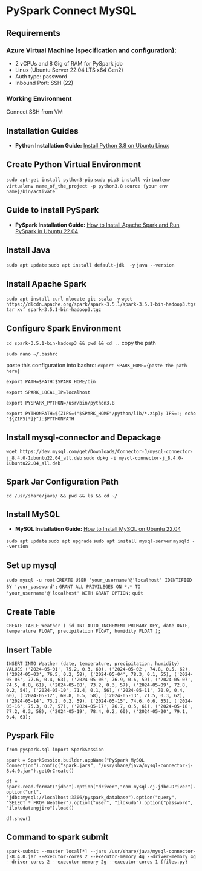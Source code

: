 # PySpark Connect MySQL

## Requirements

### Azure Virtual Machine (specification and configuration):
- 2 vCPUs and 8 Gig of RAM for PySpark job
- Linux (Ubuntu Server 22.04 LTS x64 Gen2) 
- Auth type: password
- Inbound Port: SSH (22)

### Working Environment
Connect SSH from VM

## Installation Guides

- **Python Installation Guide:** [Install Python 3.8 on Ubuntu Linux](https://www.linuxcapable.com/install-python-3-8-on-ubuntu-linux/)

## Create Python Virtual Environment
`sudo apt-get install python3-pip`
`sudo pip3 install virtualenv`
`virtualenv name_of_the_project -p python3.8`
`source {your env name}/bin/activate`

## Guide to install PySpark
- **PySpark Installation Guide:** [How to Install Apache Spark and Run PySpark in Ubuntu 22.04](https://dev.to/kinyungu_denis/to-install-apache-spark-and-run-pyspark-in-ubuntu-2204-4i79)

## Install Java
`sudo apt update`
`sudo apt install default-jdk  -y`
`java --version`

## Install Apache Spark
`sudo apt install curl mlocate git scala -y`
`wget https://dlcdn.apache.org/spark/spark-3.5.1/spark-3.5.1-bin-hadoop3.tgz`
`tar xvf spark-3.5.1-bin-hadoop3.tgz`

## Configure Spark Environment
`cd spark-3.5.1-bin-hadoop3 && pwd && cd ..`
copy the path

`sudo nano ~/.bashrc`

paste this configuration into bashrc:
`export SPARK_HOME={paste the path here}`

`export PATH=$PATH:$SPARK_HOME/bin`

`export SPARK_LOCAL_IP=localhost`

`export PYSPARK_PYTHON=/usr/bin/python3.8`

`export PYTHONPATH=$(ZIPS=("$SPARK_HOME"/python/lib/*.zip); IFS=:; echo "${ZIPS[*]}"):$PYTHONPATH`


## Install mysql-connector and Depackage
`wget https://dev.mysql.com/get/Downloads/Connector-J/mysql-connector-j_8.4.0-1ubuntu22.04_all.deb`
`sudo dpkg -i mysql-connector-j_8.4.0-1ubuntu22.04_all.deb`

## Spark Jar Configuration Path
`cd /usr/share/java/ && pwd && ls && cd ~/`

## Install MySQL
- **MySQL Installation Guide:** [How to Install MySQL on Ubuntu 22.04](https://phoenixnap.com/kb/install-mysql-ubuntu-22-04)

`sudo apt update`
`sudo apt upgrade`
`sudo apt install mysql-server`
`mysqld --version`

## Set up mysql
`sudo mysql -u root`
`CREATE USER 'your_username'@'localhost' IDENTIFIED BY 'your_password';`
`GRANT ALL PRIVILEGES ON *.* TO 'your_username'@'localhost' WITH GRANT OPTION;`
`quit`

## Create Table
`CREATE TABLE Weather (
    id INT AUTO_INCREMENT PRIMARY KEY,
    date DATE,
    temperature FLOAT,
    precipitation FLOAT,
    humidity FLOAT
);`

## Insert Table
`INSERT INTO Weather (date, temperature, precipitation, humidity) VALUES
('2024-05-01', 75.2, 0.3, 60),
('2024-05-02', 74.8, 0.5, 62),
('2024-05-03', 76.5, 0.2, 58),
('2024-05-04', 78.3, 0.1, 55),
('2024-05-05', 77.6, 0.4, 63),
('2024-05-06', 76.9, 0.6, 59),
('2024-05-07', 74.5, 0.8, 61),
('2024-05-08', 73.2, 0.3, 57),
('2024-05-09', 72.8, 0.2, 54),
('2024-05-10', 71.4, 0.1, 56),
('2024-05-11', 70.9, 0.4, 60),
('2024-05-12', 69.8, 0.5, 58),
('2024-05-13', 71.5, 0.3, 62),
('2024-05-14', 73.2, 0.2, 59),
('2024-05-15', 74.6, 0.6, 55),
('2024-05-16', 75.3, 0.7, 57),
('2024-05-17', 76.7, 0.5, 61),
('2024-05-18', 77.2, 0.3, 58),
('2024-05-19', 78.4, 0.2, 60),
('2024-05-20', 79.1, 0.4, 63);
`


## Pyspark File
`from pyspark.sql import SparkSession`

`spark = SparkSession.builder.appName("PySpark MySQL Connection").config("spark.jars", "/usr/share/java/mysql-connector-j-8.4.0.jar").getOrCreate()`

`df = spark.read.format("jdbc").option("driver","com.mysql.cj.jdbc.Driver").option("url", "jdbc:mysql://localhost:3306/pyspark_database").option("query", "SELECT * FROM Weather").option("user", "ilokuda").option("password", "ilokudatangjiro").load()`

`df.show()`

## Command to spark submit
`spark-submit --master local[*] --jars /usr/share/java/mysql-connector-j-8.4.0.jar --executor-cores 2 --executor-memory 4g --driver-memory 4g --driver-cores 2 --executor-memory 2g --executor-cores 1 {files.py}`


